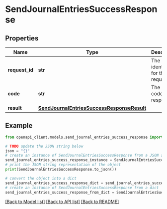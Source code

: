 # SendJournalEntriesSuccessResponse


## Properties

Name | Type | Description | Notes
------------ | ------------- | ------------- | -------------
**request_id** | **str** | The unique identifier for the request. | 
**code** | **str** | The status code of the response. | 
**result** | [**SendJournalEntriesSuccessResponseResult**](SendJournalEntriesSuccessResponseResult.md) |  | 

## Example

```python
from openapi_client.models.send_journal_entries_success_response import SendJournalEntriesSuccessResponse

# TODO update the JSON string below
json = "{}"
# create an instance of SendJournalEntriesSuccessResponse from a JSON string
send_journal_entries_success_response_instance = SendJournalEntriesSuccessResponse.from_json(json)
# print the JSON string representation of the object
print(SendJournalEntriesSuccessResponse.to_json())

# convert the object into a dict
send_journal_entries_success_response_dict = send_journal_entries_success_response_instance.to_dict()
# create an instance of SendJournalEntriesSuccessResponse from a dict
send_journal_entries_success_response_from_dict = SendJournalEntriesSuccessResponse.from_dict(send_journal_entries_success_response_dict)
```
[[Back to Model list]](../README.md#documentation-for-models) [[Back to API list]](../README.md#documentation-for-api-endpoints) [[Back to README]](../README.md)


